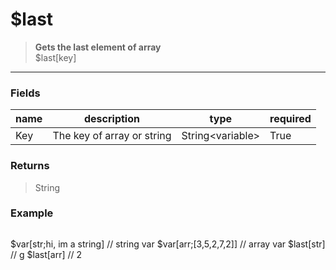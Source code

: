 # **$last**
> **Gets the last element of array** <br/>
> $last[key]
- - -

### Fields
| name | description | type | required |
|------|-------------|------|----------|
| Key | The key of array or string | String&lt;variable&gt; | True |

### Returns
> String

### Example
> ```php
$var[str;hi, im a string] // string var
$var[arr;[3,5,2,7,2]] // array var
$last[str] // g
$last[arr] // 2
```